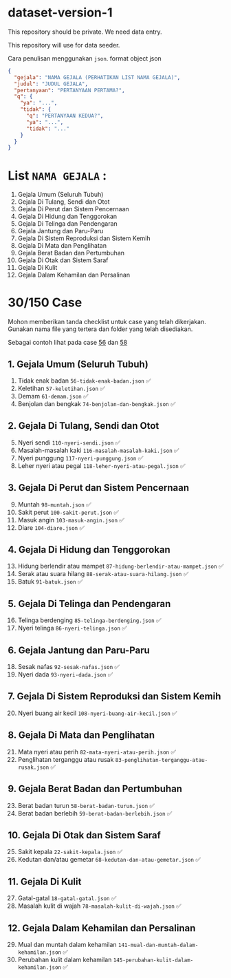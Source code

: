# dataset-version-1
This repository should be private. We need data entry.

This repository will use for data seeder.

Cara penulisan menggunakan `json`. 
format object json 

```json
{
  "gejala": "NAMA GEJALA (PERHATIKAN LIST NAMA GEJALA)",
  "judul": "JUDUL GEJALA",
  "pertanyaan": "PERTANYAAN PERTAMA?",
  "q": {
    "ya": "...",
    "tidak": {
      "q": "PERTANYAAN KEDUA?",
      "ya": "...",
      "tidak": "..."
    }
  }
}
```

# List `NAMA GEJALA` : 
1. Gejala Umum (Seluruh Tubuh)
2. Gejala Di Tulang, Sendi dan Otot
3. Gejala Di Perut dan Sistem Pencernaan
4. Gejala Di Hidung dan Tenggorokan
5. Gejala Di Telinga dan Pendengaran
6. Gejala Jantung dan Paru-Paru
7. Gejala Di Sistem Reproduksi dan Sistem Kemih
8. Gejala Di Mata dan Penglihatan
9. Gejala Berat Badan dan Pertumbuhan
10. Gejala Di Otak dan Sistem Saraf
11. Gejala Di Kulit 
12. Gejala Dalam Kehamilan dan Persalinan


# 30/150 Case 

Mohon memberikan tanda checklist untuk case yang telah dikerjakan. 
Gunakan nama file yang tertera dan folder yang telah disediakan. 

Sebagai contoh lihat pada case [56](./1-gejala-umum/56-tidak-enak-badan.json) dan [58](./9-gejala-berat-badan-pertumbuhan/58-berat-badan-turun.json)

## 1. Gejala Umum (Seluruh Tubuh)
1. Tidak enak badan `56-tidak-enak-badan.json` ✅
2. Keletihan `57-keletihan.json` ✅
3. Demam `61-demam.json` ✅
4. Benjolan dan bengkak `74-benjolan-dan-bengkak.json` ✅

## 2. Gejala Di Tulang, Sendi dan Otot
5. Nyeri sendi `110-nyeri-sendi.json` ✅
6. Masalah-masalah kaki `116-masalah-masalah-kaki.json` ✅
7. Nyeri punggung `117-nyeri-punggung.json` ✅
8. Leher nyeri atau pegal `118-leher-nyeri-atau-pegal.json` ✅

## 3. Gejala Di Perut dan Sistem Pencernaan
9. Muntah `98-muntah.json` ✅
10. Sakit perut `100-sakit-perut.json` ✅
11. Masuk angin `103-masuk-angin.json` ✅
12. Diare `104-diare.json` ✅

## 4. Gejala Di Hidung dan Tenggorokan
13. Hidung berlendir atau mampet `87-hidung-berlendir-atau-mampet.json` ✅
14. Serak atau suara hilang `88-serak-atau-suara-hilang.json` ✅
15. Batuk `91-batuk.json` ✅

## 5. Gejala Di Telinga dan Pendengaran
16. Telinga berdenging `85-telinga-berdenging.json` ✅
17. Nyeri telinga `86-nyeri-telinga.json` ✅

## 6. Gejala Jantung dan Paru-Paru
18. Sesak nafas `92-sesak-nafas.json` ✅
19. Nyeri dada  `93-nyeri-dada.json` ✅

## 7. Gejala Di Sistem Reproduksi dan Sistem Kemih
20. Nyeri buang air kecil `108-nyeri-buang-air-kecil.json` ✅

## 8. Gejala Di Mata dan Penglihatan
21. Mata nyeri atau perih `82-mata-nyeri-atau-perih.json` ✅
22. Penglihatan terganggu atau rusak `83-penglihatan-terganggu-atau-rusak.json` ✅

## 9. Gejala Berat Badan dan Pertumbuhan
23. Berat badan turun `58-berat-badan-turun.json` ✅
24. Berat badan berlebih `59-berat-badan-berlebih.json` ✅

## 10. Gejala Di Otak dan Sistem Saraf
25. Sakit kepala `22-sakit-kepala.json` ✅
26. Kedutan dan/atau gemetar `68-kedutan-dan-atau-gemetar.json` ✅

## 11. Gejala Di Kulit
27. Gatal-gatal `18-gatal-gatal.json` ✅
28. Masalah kulit di wajah `78-masalah-kulit-di-wajah.json` ✅

## 12. Gejala Dalam Kehamilan dan Persalinan
29. Mual dan muntah dalam kehamilan `141-mual-dan-muntah-dalam-kehamilan.json` ✅
30. Perubahan kulit dalam kehamilan `145-perubahan-kulit-dalam-kehamilan.json` ✅ 
